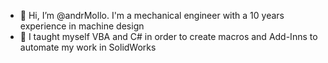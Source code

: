 - 👋 Hi, I’m @andrMollo. I'm a mechanical engineer with a 10 years experience in machine design
- 👀 I taught myself VBA and C# in order to create macros and Add-Inns to automate my work in SolidWorks

<!---
andrMollo/andrMollo is a ✨ special ✨ repository because its `README.md` (this file) appears on your GitHub profile.
You can click the Preview link to take a look at your changes.
--->
